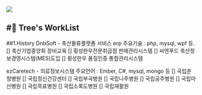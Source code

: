 <img src="https://capsule-render.vercel.app/api?type=waving&color=auto&height=200&section=header&text=test&fontSize=90"/>



#🌳 Tree's WorkList
---
##1.History
DnbSoft - 축산물류플랫폼 서비스 erp 
주요기술 : php, mysql, wpf 등. 
[] 축산기업중앙회 장비교육
[] 횡성한우전문취급점 판매관리시스템 
[] 씨엔푸드 축산정보경영시스템(MES)도입
[] 횡성한우 품질인증 통합관리시스템


ezCaretech - 의료정보시스템 
주요언어 : Ember, C#, mysql, mongo 등 
[] 국립춘청병원
[] 국립정신건강센터
[] 국립부곡병원
[] 국립나주병원
[] 국립공주병원
[] 국립마산병원
[] 국립목표병원
[] 국립소록도병원
[] 국립재활원
